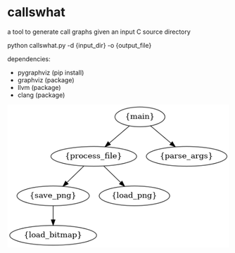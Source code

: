 # callswhat
a tool to generate call graphs given an input C source directory

python callswhat.py -d {input_dir} -o {output_file}

 dependencies:
 
* pygraphviz 	(pip install)
* graphviz 	  (package)
*	llvm 		    (package)
*	clang 		  (package)

![graph](foo.out.png)
